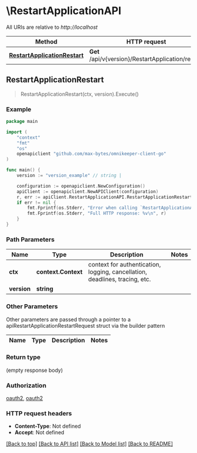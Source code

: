 # \RestartApplicationAPI

All URIs are relative to *http://localhost*

Method | HTTP request | Description
------------- | ------------- | -------------
[**RestartApplicationRestart**](RestartApplicationAPI.md#RestartApplicationRestart) | **Get** /api/v{version}/RestartApplication/restart | 



## RestartApplicationRestart

> RestartApplicationRestart(ctx, version).Execute()



### Example

```go
package main

import (
	"context"
	"fmt"
	"os"
	openapiclient "github.com/max-bytes/omnikeeper-client-go"
)

func main() {
	version := "version_example" // string | 

	configuration := openapiclient.NewConfiguration()
	apiClient := openapiclient.NewAPIClient(configuration)
	r, err := apiClient.RestartApplicationAPI.RestartApplicationRestart(context.Background(), version).Execute()
	if err != nil {
		fmt.Fprintf(os.Stderr, "Error when calling `RestartApplicationAPI.RestartApplicationRestart``: %v\n", err)
		fmt.Fprintf(os.Stderr, "Full HTTP response: %v\n", r)
	}
}
```

### Path Parameters


Name | Type | Description  | Notes
------------- | ------------- | ------------- | -------------
**ctx** | **context.Context** | context for authentication, logging, cancellation, deadlines, tracing, etc.
**version** | **string** |  | 

### Other Parameters

Other parameters are passed through a pointer to a apiRestartApplicationRestartRequest struct via the builder pattern


Name | Type | Description  | Notes
------------- | ------------- | ------------- | -------------


### Return type

 (empty response body)

### Authorization

[oauth2](../README.md#oauth2), [oauth2](../README.md#oauth2)

### HTTP request headers

- **Content-Type**: Not defined
- **Accept**: Not defined

[[Back to top]](#) [[Back to API list]](../README.md#documentation-for-api-endpoints)
[[Back to Model list]](../README.md#documentation-for-models)
[[Back to README]](../README.md)


